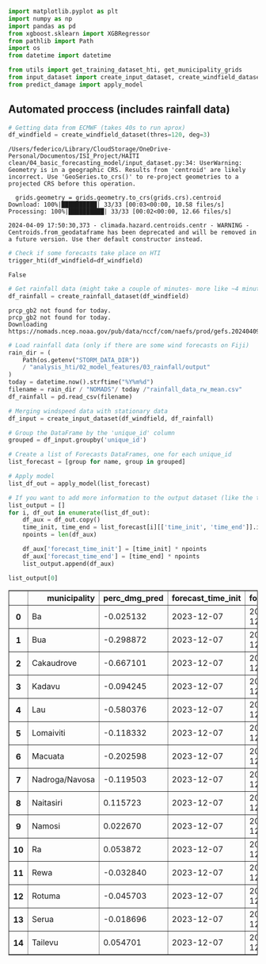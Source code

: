 ```python
import matplotlib.pyplot as plt
import numpy as np
import pandas as pd
from xgboost.sklearn import XGBRegressor
from pathlib import Path
import os
from datetime import datetime

from utils import get_training_dataset_hti, get_municipality_grids
from input_dataset import create_input_dataset, create_windfield_dataset, create_rainfall_dataset, trigger_hti
from predict_damage import apply_model
```

## Automated proccess (includes rainfall data)


```python
# Getting data from ECMWF (takes 40s to run aprox)
df_windfield = create_windfield_dataset(thres=120, deg=3)
```

    /Users/federico/Library/CloudStorage/OneDrive-Personal/Documentos/ISI_Project/HAITI clean/04_basic_forecasting_model/input_dataset.py:34: UserWarning: Geometry is in a geographic CRS. Results from 'centroid' are likely incorrect. Use 'GeoSeries.to_crs()' to re-project geometries to a projected CRS before this operation.

      grids.geometry = grids.geometry.to_crs(grids.crs).centroid
    Download: 100%|██████████| 33/33 [00:03<00:00, 10.58 files/s]
    Processing: 100%|██████████| 33/33 [00:02<00:00, 12.66 files/s]

    2024-04-09 17:50:30,373 - climada.hazard.centroids.centr - WARNING - Centroids.from_geodataframe has been deprecated and will be removed in a future version. Use ther default constructor instead.






```python
# Check if some forecasts take place on HTI
trigger_hti(df_windfield=df_windfield)
```




    False




```python
# Get rainfall data (might take a couple of minutes- more like ~4 minutes)
df_rainfall = create_rainfall_dataset(df_windfield)
```

    prcp_gb2 not found for today.
    prcp_gb2 not found for today.
    Downloading  https://nomads.ncep.noaa.gov/pub/data/nccf/com/naefs/prod/gefs.20240409/06/prcp_bc_gb2/



```python
# Load rainfall data (only if there are some wind forecasts on Fiji)
rain_dir = (
    Path(os.getenv("STORM_DATA_DIR"))
    / "analysis_hti/02_model_features/03_rainfall/output"
)
today = datetime.now().strftime("%Y%m%d")
filename = rain_dir / "NOMADS"/ today /"rainfall_data_rw_mean.csv"
df_rainfall = pd.read_csv(filename)
```


```python
# Merging windspeed data with stationary data
df_input = create_input_dataset(df_windfield, df_rainfall)

# Group the DataFrame by the 'unique_id' column
grouped = df_input.groupby('unique_id')

# Create a list of Forecasts DataFrames, one for each unique_id
list_forecast = [group for name, group in grouped]
```


```python
# Apply model
list_df_out = apply_model(list_forecast)

# If you want to add more information to the output dataset (like the time period the windspeed was measured)
list_output = []
for i, df_out in enumerate(list_df_out):
    df_aux = df_out.copy()
    time_init, time_end = list_forecast[i][['time_init', 'time_end']].iloc[0]
    npoints = len(df_aux)

    df_aux['forecast_time_init'] = [time_init] * npoints
    df_aux['forecast_time_end'] = [time_end] * npoints
    list_output.append(df_aux)
```


```python
list_output[0]
```




<div>
<style scoped>
    .dataframe tbody tr th:only-of-type {
        vertical-align: middle;
    }

    .dataframe tbody tr th {
        vertical-align: top;
    }

    .dataframe thead th {
        text-align: right;
    }
</style>
<table border="1" class="dataframe">
  <thead>
    <tr style="text-align: right;">
      <th></th>
      <th>municipality</th>
      <th>perc_dmg_pred</th>
      <th>forecast_time_init</th>
      <th>forecast_time_end</th>
    </tr>
  </thead>
  <tbody>
    <tr>
      <th>0</th>
      <td>Ba</td>
      <td>-0.025132</td>
      <td>2023-12-07</td>
      <td>2023-12-09 12:00:00</td>
    </tr>
    <tr>
      <th>1</th>
      <td>Bua</td>
      <td>-0.298872</td>
      <td>2023-12-07</td>
      <td>2023-12-09 12:00:00</td>
    </tr>
    <tr>
      <th>2</th>
      <td>Cakaudrove</td>
      <td>-0.667101</td>
      <td>2023-12-07</td>
      <td>2023-12-09 12:00:00</td>
    </tr>
    <tr>
      <th>3</th>
      <td>Kadavu</td>
      <td>-0.094245</td>
      <td>2023-12-07</td>
      <td>2023-12-09 12:00:00</td>
    </tr>
    <tr>
      <th>4</th>
      <td>Lau</td>
      <td>-0.580376</td>
      <td>2023-12-07</td>
      <td>2023-12-09 12:00:00</td>
    </tr>
    <tr>
      <th>5</th>
      <td>Lomaiviti</td>
      <td>-0.118332</td>
      <td>2023-12-07</td>
      <td>2023-12-09 12:00:00</td>
    </tr>
    <tr>
      <th>6</th>
      <td>Macuata</td>
      <td>-0.202598</td>
      <td>2023-12-07</td>
      <td>2023-12-09 12:00:00</td>
    </tr>
    <tr>
      <th>7</th>
      <td>Nadroga/Navosa</td>
      <td>-0.119503</td>
      <td>2023-12-07</td>
      <td>2023-12-09 12:00:00</td>
    </tr>
    <tr>
      <th>8</th>
      <td>Naitasiri</td>
      <td>0.115723</td>
      <td>2023-12-07</td>
      <td>2023-12-09 12:00:00</td>
    </tr>
    <tr>
      <th>9</th>
      <td>Namosi</td>
      <td>0.022670</td>
      <td>2023-12-07</td>
      <td>2023-12-09 12:00:00</td>
    </tr>
    <tr>
      <th>10</th>
      <td>Ra</td>
      <td>0.053872</td>
      <td>2023-12-07</td>
      <td>2023-12-09 12:00:00</td>
    </tr>
    <tr>
      <th>11</th>
      <td>Rewa</td>
      <td>-0.032840</td>
      <td>2023-12-07</td>
      <td>2023-12-09 12:00:00</td>
    </tr>
    <tr>
      <th>12</th>
      <td>Rotuma</td>
      <td>-0.045703</td>
      <td>2023-12-07</td>
      <td>2023-12-09 12:00:00</td>
    </tr>
    <tr>
      <th>13</th>
      <td>Serua</td>
      <td>-0.018696</td>
      <td>2023-12-07</td>
      <td>2023-12-09 12:00:00</td>
    </tr>
    <tr>
      <th>14</th>
      <td>Tailevu</td>
      <td>0.054701</td>
      <td>2023-12-07</td>
      <td>2023-12-09 12:00:00</td>
    </tr>
  </tbody>
</table>
</div>
